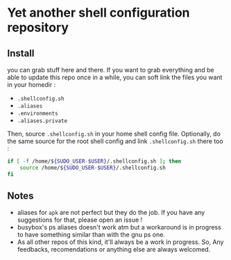 # Yet another shell configuration repository

## Install

you can grab stuff here and there. If you want to grab everything and be able to update this repo once in a while, you can soft link the files you want in your homedir :

-    `.shellconfig.sh`
-    `.aliases`
-    `.environments`
-    `.aliases.private`

Then, source `.shellconfig.sh` in your home shell config file. Optionally, do the same source for the root shell config and link `.shellconfig.sh` there too :

``` sh
if [ -f /home/${SUDO_USER-$USER}/.shellconfig.sh ]; then
    source /home/${SUDO_USER-$USER}/.shellconfig.sh
fi
```

## Notes

- aliases for `apk` are not perfect but they do the job. If you have any suggestions for that, please open an issue !
- busybox's ps aliases doesn't work atm but a workaround is in progress to have something similar than with the gnu ps one.
- As all other repos of this kind, it'll always be a work in progress. So, Any feedbacks, recomendations or anything else are always welcomed.
